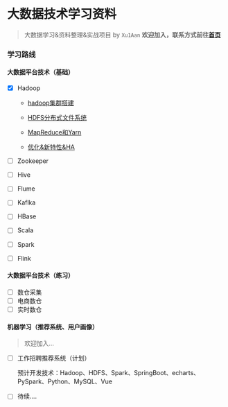 # 大数据技术学习资料

> 大数据学习&资料整理&实战项目 by `Xu1Aan`  **欢迎加入，联系方式前往[首页](https://github.com/Xu1Aan)**

### 学习路线

#### 大数据平台技术（基础）

- [x] Hadoop

  - [hadoop集群搭建](./01_Hadoop/hadoop.md)

  - [HDFS分布式文件系统](./01_Hadoop/hdfs.md)

  - [MapReduce和Yarn](./01_Hadoop/MapReduce&Yarn.md)

  - [优化&新特性&HA](./01_Hadoop)

- [ ] Zookeeper

- [ ] Hive

- [ ] Flume

- [ ] Kaflka

- [ ] HBase

- [ ] Scala

- [ ] Spark

- [ ] Flink

#### 大数据平台技术（练习）

- [ ] 数仓采集
- [ ] 电商数仓
- [ ] 实时数仓

#### 机器学习（推荐系统、用户画像）

> 欢迎加入...

- [ ] 工作招聘推荐系统（计划）

  预计开发技术：Hadoop、HDFS、Spark、SpringBoot、echarts、PySpark、Python、MySQL、Vue

- [ ] 待续....

